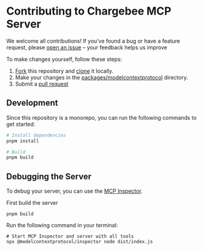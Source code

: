 # Contributing to Chargebee MCP Server

We welcome all contributions! If you’ve found a bug or have a feature request, please [open an issue](/issues) – your feedback helps us improve

To make changes yourself, follow these steps:

1. [Fork](https://help.github.com/articles/fork-a-repo/) this repository and [clone](https://help.github.com/articles/cloning-a-repository/) it locally.
2. Make your changes in the [packages/modelcontextprotocol](/packages/modelcontextprotocol) directory.
3. Submit a [pull request](https://help.github.com/articles/creating-a-pull-request-from-a-fork/)

## Development

Since this repository is a monorepo, you can run the following commands to get started:

```bash
# Install dependencies
pnpm install

# Build
pnpm build

```

## Debugging the Server

To debug your server, you can use the [MCP Inspector](https://github.com/modelcontextprotocol/inspector).

First build the server

```
pnpm build
```

Run the following command in your terminal:

```
# Start MCP Inspector and server with all tools
npx @modelcontextprotocol/inspector node dist/index.js
```
